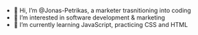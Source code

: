 - 👋 Hi, I’m @Jonas-Petrikas, a marketer trasnitioning into coding
- 👀 I’m interested in software development & marketing
- 🌱 I’m currently learning JavaScript, practicing CSS and HTML

<!---
Jonas-Petrikas/Jonas-Petrikas is a ✨ special ✨ repository because its `README.md` (this file) appears on your GitHub profile.
You can click the Preview link to take a look at your changes.
--->

